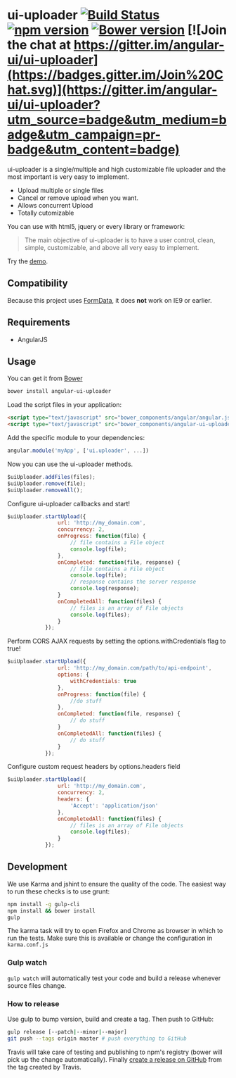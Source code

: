 # ui-uploader [![Build Status](https://travis-ci.org/angular-ui/ui-uploader.svg?branch=master)](https://travis-ci.org/angular-ui/ui-uploader) [![npm version](https://badge.fury.io/js/angular-ui-uploader.svg)](http://badge.fury.io/js/angular-ui-uploader) [![Bower version](https://badge.fury.io/bo/angular-ui-uploader.svg)](http://badge.fury.io/bo/angular-ui-uploader) [![Join the chat at https://gitter.im/angular-ui/ui-uploader](https://badges.gitter.im/Join%20Chat.svg)](https://gitter.im/angular-ui/ui-uploader?utm_source=badge&utm_medium=badge&utm_campaign=pr-badge&utm_content=badge)

ui-uploader is a single/multiple and high customizable file uploader and the most important is very easy to implement.

  - Upload multiple or single files
  - Cancel or remove upload when you want.
  - Allows concurrent Upload
  - Totally cutomizable

You can use with html5, jquery or every library or framework:

> The main objective of ui-uploader is
>  to have a user control, clean, simple, customizable,
> and above all very easy to implement.

Try the [demo](https://htmlpreview.github.io/?https://github.com/angular-ui/ui-uploader/master/demo/index.html).


Compatibility
-------------

Because this project uses [FormData](http://caniuse.com/#search=formdata), it does **not** work on IE9 or earlier.

## Requirements

- AngularJS

## Usage


You can get it from [Bower](http://bower.io/)

```sh
bower install angular-ui-uploader
```

Load the script files in your application:

```html
<script type="text/javascript" src="bower_components/angular/angular.js"></script>
<script type="text/javascript" src="bower_components/angular-ui-uploader/dist/uploader.js"></script>
```

Add the specific module to your dependencies:

```javascript
angular.module('myApp', ['ui.uploader', ...])
```

Now you can use the ui-uploader methods.

```javascript
$uiUploader.addFiles(files);
$uiUploader.remove(file);
$uiUploader.removeAll();
```

Configure ui-uploader callbacks and start!

```javascript
$uiUploader.startUpload({
                url: 'http://my_domain.com',
                concurrency: 2,
                onProgress: function(file) {
                    // file contains a File object
                    console.log(file);
                },
                onCompleted: function(file, response) {
                    // file contains a File object
                    console.log(file);
                    // response contains the server response
                    console.log(response);
                }
                onCompletedAll: function(files) {
                	// files is an array of File objects
                	console.log(files);
                }
            });
```

Perform CORS AJAX requests by setting the options.withCredentials flag to true!

```javascript
$uiUploader.startUpload({
                url: 'http://my_domain.com/path/to/api-endpoint',
                options: {
                	withCredentials: true
                },
                onProgress: function(file) {
                    //do stuff
                },
                onCompleted: function(file, response) {
                    // do stuff
                }
                onCompletedAll: function(files) {
                	// do stuff
                }
            });
```

Configure custom request headers by options.headers field

```javascript
$uiUploader.startUpload({
                url: 'http://my_domain.com',
                concurrency: 2,
                headers: {
                    'Accept': 'application/json'
                },
                onCompletedAll: function(files) {
                	// files is an array of File objects
                	console.log(files);
                }
            });
```

## Development

We use Karma and jshint to ensure the quality of the code.  The easiest way to run these checks is to use grunt:

```sh
npm install -g gulp-cli
npm install && bower install
gulp
```

The karma task will try to open Firefox and Chrome as browser in which to run the tests.  Make sure this is available or change the configuration in `karma.conf.js`


### Gulp watch

`gulp watch` will automatically test your code and build a release whenever source files change.

### How to release

Use gulp to bump version, build and create a tag. Then push to GitHub:

````sh
gulp release [--patch|--minor|--major]
git push --tags origin master # push everything to GitHub
````

Travis will take care of testing and publishing to npm's registry (bower will pick up the change automatically). Finally [create a release on GitHub](https://github.com/angular-ui/ui-uploader/releases/new) from the tag created by Travis.
